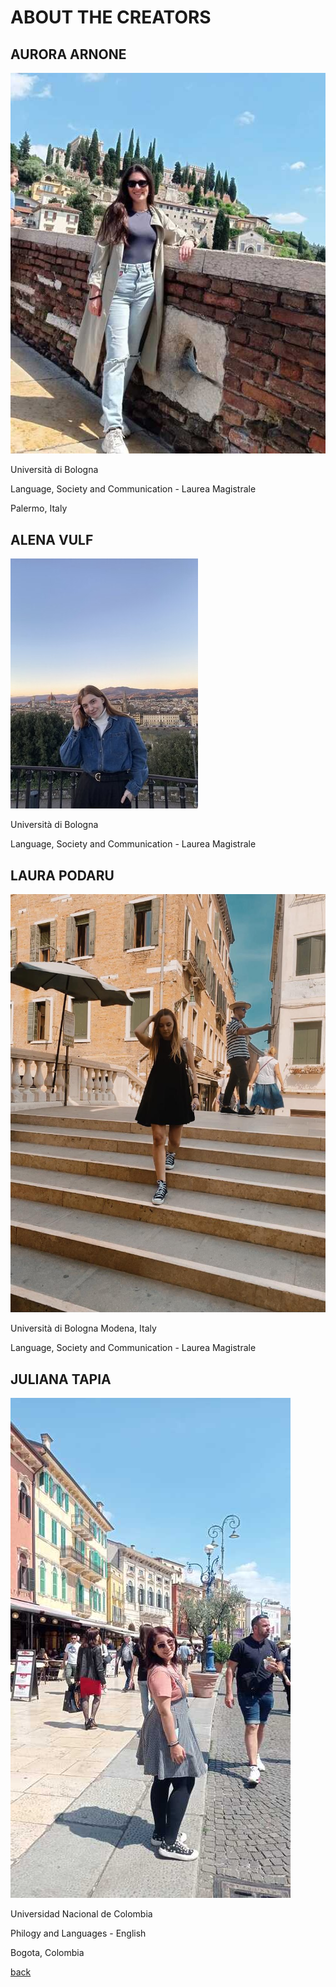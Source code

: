 # ABOUT THE CREATORS

## AURORA ARNONE

![AURORA](AuroraArnone.jpeg)

Università di Bologna

Language, Society and Communication - Laurea Magistrale

Palermo, Italy

## ALENA VULF

![ALENA](AlenaVulf.jpg)

Università di Bologna

Language, Society and Communication - Laurea Magistrale

## LAURA PODARU

![LAURA](LauraPodaru.jpg)

Università di Bologna
Modena, Italy

Language, Society and Communication - Laurea Magistrale

## JULIANA TAPIA

![JULIANA](JulianaTapia.jpeg)

Universidad Nacional de Colombia

Philogy and Languages - English

Bogota, Colombia


[back](./)
